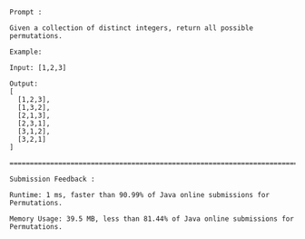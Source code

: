     
    Prompt : 
    
    Given a collection of distinct integers, return all possible permutations.
    
    Example:
    
    Input: [1,2,3]
    
    Output:
    [
      [1,2,3],
      [1,3,2],
      [2,1,3],
      [2,3,1],
      [3,1,2],
      [3,2,1]
    ]
    
    ====================================================================================
    
    Submission Feedback :
    
    Runtime: 1 ms, faster than 90.99% of Java online submissions for Permutations.
    
    Memory Usage: 39.5 MB, less than 81.44% of Java online submissions for Permutations.

